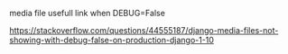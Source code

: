 media file usefull link when 
DEBUG=False

https://stackoverflow.com/questions/44555187/django-media-files-not-showing-with-debug-false-on-production-django-1-10